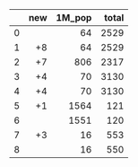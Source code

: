 |    |   new |   1M_pop |   total |
|---:|------:|---------:|--------:|
|  0 |       |       64 |    2529 |
|  1 |    +8 |       64 |    2529 |
|  2 |    +7 |      806 |    2317 |
|  3 |    +4 |       70 |    3130 |
|  4 |    +4 |       70 |    3130 |
|  5 |    +1 |     1564 |     121 |
|  6 |       |     1551 |     120 |
|  7 |    +3 |       16 |     553 |
|  8 |       |       16 |     550 |